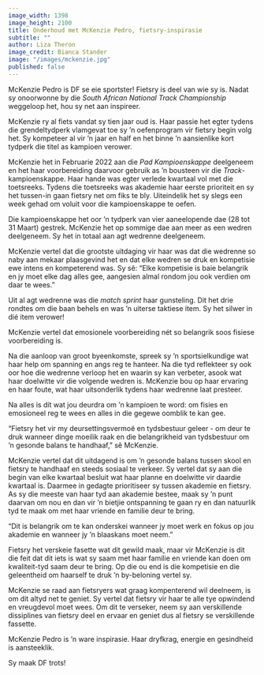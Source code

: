 ```yaml
---
image_width: 1398
image_height: 2100
title: Onderhoud met McKenzie Pedro, fietsry-inspirasie
subtitle: ""
author: Liza Theron
image_credit: Bianca Stander
image: "/images/mckenzie.jpg"
published: false
---
```


McKenzie Pedro is DF se eie sportster! Fietsry is deel van wie sy is. Nadat sy onoorwonne by die _South African National Track Championship_ weggeloop het, hou sy net aan inspireer.

McKenzie ry al fiets vandat sy tien jaar oud is. Haar passie het egter tydens die grendeltydperk vlamgevat toe sy ’n oefenprogram vir fietsry begin volg het. Sy kompeteer al vir ’n jaar en half en het binne ’n aansienlike kort tydperk die titel as kampioen verower.

McKenzie het in Februarie 2022 aan die _Pad Kampioenskappe_ deelgeneem en het haar voorbereiding daarvoor gebruik as ’n bousteen vir die _Track_-kampioenskappe. Haar hande was egter verlede kwartaal vol met die toetsreeks. Tydens die toetsreeks was akademie haar eerste prioriteit en sy het tussen-in gaan fietsry net om fiks te bly. Uiteindelik het sy slegs een week gehad om voluit voor die kampioenskappe te oefen.

Die kampioenskappe het oor ’n tydperk van vier aaneelopende dae (28 tot 31 Maart) gestrek. McKenzie het op sommige dae aan meer as een wedren deelgeneem. Sy het in totaal aan agt wedrenne deelgeneem.

McKenzie vertel dat die grootste uitdaging vir haar was dat die wedrenne so naby aan mekaar plaasgevind het en dat elke wedren se druk en kompetisie ewe intens en kompeterend was. Sy sê: “Elke kompetisie is baie belangrik en jy moet elke dag alles gee, aangesien almal rondom jou ook verdien om daar te wees.”

Uit al agt wedrenne was die _match sprint_ haar gunsteling. Dit het drie rondtes om die baan behels en was ’n uiterse taktiese item. Sy het silwer in dié item verower!

McKenzie vertel dat emosionele voorbereiding nét so belangrik soos fisiese voorbereiding is.

Na die aanloop van groot byeenkomste, spreek sy ’n sportsielkundige wat haar help om spanning en angs reg te hanteer. Na die tyd reflekteer sy ook oor hoe die wedrenne verloop het en waarin sy kan verbeter, asook wat haar doelwitte vir die volgende wedren is. McKenzie bou op haar ervaring en haar foute, wat haar uitsonderlik tydens haar wedrenne laat presteer.

Na alles is dít wat jou deurdra om ’n kampioen te word: om fisies en emosioneel reg te wees en alles in die gegewe oomblik te kan gee.

“Fietsry het vir my deursettingsvermoë en tydsbestuur geleer - om deur te druk wanneer dinge moeilik raak en die belangrikheid van tydsbestuur om ’n gesonde balans te handhaaf,” sê McKenzie.

McKenzie vertel dat dit uitdagend is om ’n gesonde balans tussen skool en fietsry te handhaaf en steeds sosiaal te verkeer. Sy vertel dat sy aan die begin van elke kwartaal besluit wat haar planne en doelwitte vir daardie kwartaal is. Daarmee in gedagte prioritiseer sy tussen akademie en fietsry. As sy die meeste van haar tyd aan akademie bestee, maak sy ’n punt daarvan om nou en dan vir ’n bietjie ontspanning te gaan ry en dan natuurlik tyd te maak om met haar vriende en familie deur te bring.

“Dit is belangrik om te kan onderskei wanneer jy moet werk en fokus op jou akademie en wanneer jy ’n blaaskans moet neem.”

Fietsry het verskeie fasette wat dit gewild maak, maar vir McKenzie is dit die feit dat dit iets is wat sy saam met haar familie en vriende kan doen om kwaliteit-tyd saam deur te bring. Op die ou end is die kompetisie en die geleentheid om haarself te druk ’n by-beloning vertel sy.

McKenzie se raad aan fietsryers wat graag kompenterend wil deelneem, is om dit altyd net te geniet. Sy vertel dat fietsry vir haar te alle tye opwindend en vreugdevol moet wees. Om dit te verseker, neem sy aan verskillende dissiplines van fietsry deel en ervaar en geniet dus al fietsry se verskillende fassette.

McKenzie Pedro is ’n ware inspirasie. Haar dryfkrag, energie en gesindheid is aansteeklik.

Sy maak DF trots!
